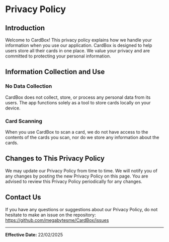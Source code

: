 # Privacy Policy

## Introduction

Welcome to CardBox! This privacy policy explains how we handle your information when you use our application. CardBox is designed to help users store all their cards in one place. We value your privacy and are committed to protecting your personal information.

## Information Collection and Use

### No Data Collection

CardBox does not collect, store, or process any personal data from its users. The app functions solely as a tool to store cards locally on your device.

### Card Scanning

When you use CardBox to scan a card, we do not have access to the contents of the cards you scan, nor do we store any information about the cards.

## Changes to This Privacy Policy

We may update our Privacy Policy from time to time. We will notify you of any changes by posting the new Privacy Policy on this page. You are advised to review this Privacy Policy periodically for any changes.

## Contact Us

If you have any questions or suggestions about our Privacy Policy, do not hesitate to make an issue on the repository: https://github.com/megabytesme/CardBox/issues

---

**Effective Date:** 22/02/2025
